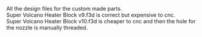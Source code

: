 All the design files for the custom made parts.<br />
Super Volcano Heater Block v9.f3d is correct but expensive to cnc.<br />
Super Volcano Heater Block v10.f3d is cheaper to cnc and then the hole for the nozzle is manually threaded.<br />

